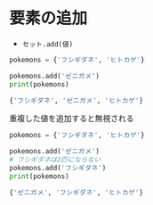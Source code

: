 # 要素の追加

- `セット.add(値)`

```python
pokemons = {'フシギダネ', 'ヒトカゲ'}

pokemons.add('ゼニガメ')
print(pokemons)
```

```python
{'フシギダネ', 'ゼニガメ', 'ヒトカゲ'}
```

重複した値を追加すると無視される

```python
pokemons = {'フシギダネ', 'ヒトカゲ'}

pokemons.add('ゼニガメ')
# フシギダネは2匹にならない
pokemons.add('フシギダネ')
print(pokemons)
```

```python
{'ゼニガメ', 'フシギダネ', 'ヒトカゲ'}
```